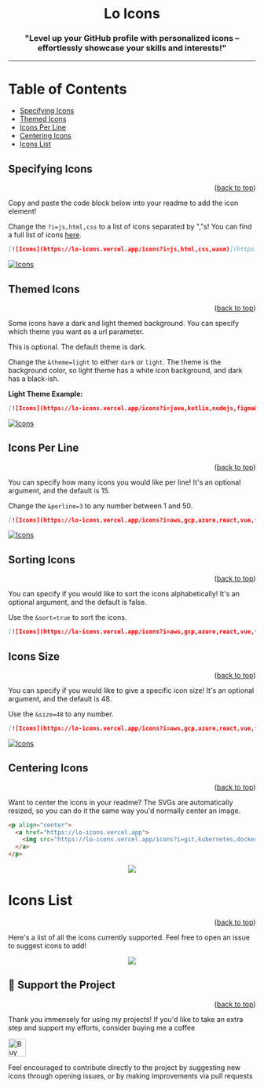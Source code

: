 <a name="readme-top"></a>
<h1 align="center">Lo Icons</h1>
<h3 align="center">"Level up your GitHub profile with personalized icons – effortlessly showcase your skills and interests!"</h3>
<hr>

# Table of Contents
- [Specifying Icons](#specifying-icons)
- [Themed Icons](#themed-icons)
- [Icons Per Line](#icons-per-line)
- [Centering Icons](#centering-icons)
- [Icons List](#icons-list)

## Specifying Icons
<p align="right">(<a href="#readme-top">back to top</a>)</p>

Copy and paste the code block below into your readme to add the icon element!

Change the `?i=js,html,css` to a list of icons separated by ","s! You can find a full list of icons [here](#icons-list).

```md
[![Icons](https://lo-icons.vercel.app/icons?i=js,html,css,wasm)](https://lo-icons.vercel.app)
```

[![Icons](https://lo-icons.vercel.app/icons?i=js,html,css,wasm)](https://lo-icons.vercel.app)

## Themed Icons
<p align="right">(<a href="#readme-top">back to top</a>)</p>

Some icons have a dark and light themed background. You can specify which theme you want as a url parameter.

This is optional. The default theme is dark.

Change the `&theme=light` to either `dark` or `light`. The theme is the background color, so light theme has a white icon background, and dark has a black-ish.

**Light Theme Example:**

```md
[![Icons](https://lo-icons.vercel.app/icons?i=java,kotlin,nodejs,figma&theme=light)](https://lo-icons.vercel.app)
```

[![Icons](https://lo-icons.vercel.app/icons?i=java,kotlin,nodejs,figma&theme=light)](https://lo-icons.vercel.app)

## Icons Per Line
<p align="right">(<a href="#readme-top">back to top</a>)</p>

You can specify how many icons you would like per line! It's an optional argument, and the default is 15.

Change the `&perline=3` to any number between 1 and 50.

```md
[![Icons](https://lo-icons.vercel.app/icons?i=aws,gcp,azure,react,vue,flutter&perline=3)](https://lo-icons.vercel.app)
```

[![Icons](https://lo-icons.vercel.app/icons?i=aws,gcp,azure,react,vue,flutter&perline=3)](https://lo-icons.vercel.app)

## Sorting Icons
<p align="right">(<a href="#readme-top">back to top</a>)</p>

You can specify if you would like to sort the icons alphabetically! It's an optional argument, and the default is false.

Use the `&sort=true` to sort the icons.

```md
[![Icons](https://lo-icons.vercel.app/icons?i=aws,gcp,azure,react,vue,flutter&sort=true)](https://lo-icons.vercel.app)
```

## Icons Size
<p align="right">(<a href="#readme-top">back to top</a>)</p>

You can specify if you would like to give a specific icon size! It's an optional argument, and the default is 48.

Use the `&size=48` to any number.

```md
[![Icons](https://lo-icons.vercel.app/icons?i=aws,gcp,azure,react,vue,flutter&size=16)](https://lo-icons.vercel.app)
```

[![Icons](https://lo-icons.vercel.app/icons?i=aws,gcp,azure,react,vue,flutter&size=16)](https://lo-icons.vercel.app)

## Centering Icons
<p align="right">(<a href="#readme-top">back to top</a>)</p>

Want to center the icons in your readme? The SVGs are automatically resized, so you can do it the same way you'd normally center an image.

```html
<p align="center">
  <a href="https://lo-icons.vercel.app">
    <img src="https://lo-icons.vercel.app/icons?i=git,kubernetes,docker,c,vim" />
  </a>
</p>
```

<p align="center">
  <a href="https://lo-icons.vercel.app">
    <img src="https://lo-icons.vercel.app/icons?i=git,kubernetes,docker,c,vim" />
  </a>
</p>

# Icons List
<p align="right">(<a href="#readme-top">back to top</a>)</p>

Here's a list of all the icons currently supported. Feel free to open an issue to suggest icons to add!

<p align="center">
  <a href="https://lo-icons.vercel.app/icons?i=all">
    <img src="https://lo-icons.vercel.app/icons?i=all" />
  </a>
</p>

## 💖 Support the Project
<p align="right">(<a href="#readme-top">back to top</a>)</p>

Thank you immensely for using my projects! If you'd like to take an extra step and support my efforts, consider buying me a coffee

<a href='https://ko-fi.com/C0C4WMIR6' target='_blank'><img height='36' style='border:0px;height:36px;' src='https://cdn.ko-fi.com/cdn/kofi1.png?v=3' border='0' alt='Buy Me a Coffee at ko-fi.com' /></a>

Feel encouraged to contribute directly to the project by suggesting new icons through opening issues, or by making improvements via pull requests
